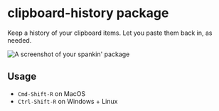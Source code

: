 # clipboard-history package

Keep a history of your clipboard items. Let you paste them back in, as needed.

![A screenshot of your spankin' package](http://i.gyazo.com/9d583d23520cfb5945bfcb87f341ebd7.gif)

## Usage

- `Cmd-Shift-R` on MacOS
- `Ctrl-Shift-R` on Windows + Linux
